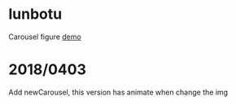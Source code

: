 # lunbotu
Carousel figure
[demo](https://iknowyouwill.github.io/lunbotu/)

# 2018/0403
Add newCarousel, this version has animate when change the img

